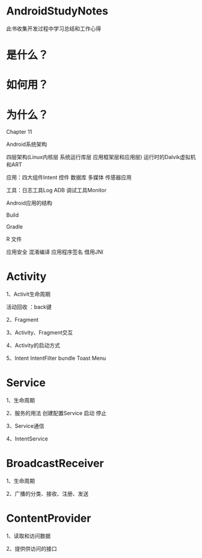 # AndroidStudyNotes

此书收集开发过程中学习总结和工作心得

# 是什么？

# 如何用？

# 为什么？

Chapter 11

Android系统架构

四层架构\(Linux内核层 系统运行库层 应用框架层和应用层\)  运行时的Dalvik虚拟机和ART

应用：四大组件Intent  控件 数据库 多媒体 传感器应用

工具：日志工具Log ADB 调试工具Monitor

Android应用的结构

Build

Gradle

R 文件

应用安全 混淆编译 应用程序签名 借用JNI



# Activity

1、Activit生命周期

活动回收 ：back键

2、Fragment

3、Activity、Fragment交互

4、Activity的启动方式

5、Intent   IntentFilter  bundle   Toast Menu

# Service

1、生命周期

2、服务的用法 创建配置Service 启动 停止

3、Service通信

4、IntentService

# BroadcastReceiver

1、生命周期

2、广播的分类、接收、注册、发送

# ContentProvider

1、读取和访问数据

2、提供供访问的接口

